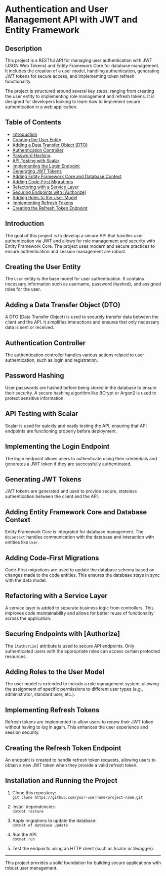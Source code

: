 # Authentication and User Management API with JWT and Entity Framework

## Description

This project is a RESTful API for managing user authentication with JWT (JSON Web Tokens) and Entity Framework Core for database management. It includes the creation of a user model, handling authentication, generating JWT tokens for secure access, and implementing token refresh functionality.

The project is structured around several key steps, ranging from creating the user entity to implementing role management and refresh tokens. It is designed for developers looking to learn how to implement secure authentication in a web application.

## Table of Contents

- [Introduction](#introduction)
- [Creating the User Entity](#creating-the-user-entity)
- [Adding a Data Transfer Object (DTO)](#adding-a-data-transfer-object-dto)
- [Authentication Controller](#authentication-controller)
- [Password Hashing](#password-hashing)
- [API Testing with Scalar](#api-testing-with-scalar)
- [Implementing the Login Endpoint](#implementing-the-login-endpoint)
- [Generating JWT Tokens](#generating-jwt-tokens)
- [Adding Entity Framework Core and Database Context](#adding-entity-framework-core-and-database-context)
- [Adding Code-First Migrations](#adding-code-first-migrations)
- [Refactoring with a Service Layer](#refactoring-with-a-service-layer)
- [Securing Endpoints with [Authorize]](#securing-endpoints-with-authorize)
- [Adding Roles to the User Model](#adding-roles-to-the-user-model)
- [Implementing Refresh Tokens](#implementing-refresh-tokens)
- [Creating the Refresh Token Endpoint](#creating-the-refresh-token-endpoint)

## Introduction

The goal of this project is to develop a secure API that handles user authentication via JWT and allows for role management and security with Entity Framework Core. The project uses modern and secure practices to ensure authentication and session management are robust.

## Creating the User Entity

The `User` entity is the base model for user authentication. It contains necessary information such as username, password (hashed), and assigned roles for the user.

## Adding a Data Transfer Object (DTO)

A DTO (Data Transfer Object) is used to securely transfer data between the client and the API. It simplifies interactions and ensures that only necessary data is sent or received.

## Authentication Controller

The authentication controller handles various actions related to user authentication, such as login and registration.

## Password Hashing

User passwords are hashed before being stored in the database to ensure their security. A secure hashing algorithm like BCrypt or Argon2 is used to protect sensitive information.

## API Testing with Scalar

Scalar is used for quickly and easily testing the API, ensuring that API endpoints are functioning properly before deployment.

## Implementing the Login Endpoint

The login endpoint allows users to authenticate using their credentials and generates a JWT token if they are successfully authenticated.

## Generating JWT Tokens

JWT tokens are generated and used to provide secure, stateless authentication between the client and the API.

## Adding Entity Framework Core and Database Context

Entity Framework Core is integrated for database management. The `DbContext` handles communication with the database and interaction with entities like `User`.

## Adding Code-First Migrations

Code-First migrations are used to update the database schema based on changes made to the code entities. This ensures the database stays in sync with the data model.

## Refactoring with a Service Layer

A service layer is added to separate business logic from controllers. This improves code maintainability and allows for better reuse of functionality across the application.

## Securing Endpoints with [Authorize]

The `[Authorize]` attribute is used to secure API endpoints. Only authenticated users with the appropriate roles can access certain protected resources.

## Adding Roles to the User Model

The user model is extended to include a role management system, allowing the assignment of specific permissions to different user types (e.g., administrator, standard user, etc.).

## Implementing Refresh Tokens

Refresh tokens are implemented to allow users to renew their JWT token without having to log in again. This enhances the user experience and session security.

## Creating the Refresh Token Endpoint

An endpoint is created to handle refresh token requests, allowing users to obtain a new JWT token when they provide a valid refresh token.

## Installation and Running the Project

1. Clone this repository:  
   `git clone https://github.com/your-username/project-name.git`

2. Install dependencies:  
   `dotnet restore`

3. Apply migrations to update the database:  
   `dotnet ef database update`

4. Run the API:  
   `dotnet run`

5. Test the endpoints using an HTTP client (such as Scalar or Swagger).

---

This project provides a solid foundation for building secure applications with robust user management.
